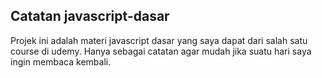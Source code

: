 ## Catatan javascript-dasar ##
Projek ini adalah materi javascript dasar yang saya dapat dari salah satu course di udemy. Hanya sebagai catatan agar mudah jika suatu hari saya ingin membaca kembali.

